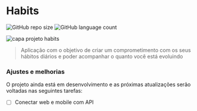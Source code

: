 # Habits

<!---Esses são exemplos. Veja https://shields.io para outras pessoas ou para personalizar este conjunto de escudos. Você pode querer incluir dependências, status do projeto e informações de licença aqui--->

![GitHub repo size](https://img.shields.io/github/repo-size/pedrocmoreira/habits?style=for-the-badge)
![GitHub language count](https://img.shields.io/github/languages/count/pedrocmoreira/habits?style=for-the-badge)

<img src=".github/cover.png" alt="capa projeto habits">

> Aplicação com o objetivo de criar um comprometimento com os seus hábitos diários e poder acompanhar o quanto você está evoluindo

### Ajustes e melhorias
O projeto ainda está em desenvolvimento e as próximas atualizações serão voltadas nas seguintes tarefas:

- [ ] Conectar web e mobile com API
